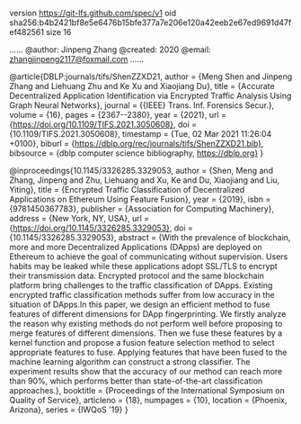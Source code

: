version https://git-lfs.github.com/spec/v1
oid sha256:b4b2421bf8e5e6476b15bfe377a7e206e120a42eeb2e67ed9691d47fef482561
size 16

......
@author: Jinpeng Zhang
@created: 2020
@email: zhangjinpeng2117@foxmail.com
......

@article{DBLP:journals/tifs/ShenZZXD21,
  author    = {Meng Shen and
               Jinpeng Zhang and
               Liehuang Zhu and
               Ke Xu and
               Xiaojiang Du},
  title     = {Accurate Decentralized Application Identification via Encrypted Traffic
               Analysis Using Graph Neural Networks},
  journal   = {{IEEE} Trans. Inf. Forensics Secur.},
  volume    = {16},
  pages     = {2367--2380},
  year      = {2021},
  url       = {https://doi.org/10.1109/TIFS.2021.3050608},
  doi       = {10.1109/TIFS.2021.3050608},
  timestamp = {Tue, 02 Mar 2021 11:26:04 +0100},
  biburl    = {https://dblp.org/rec/journals/tifs/ShenZZXD21.bib},
  bibsource = {dblp computer science bibliography, https://dblp.org}
}

  
@inproceedings{10.1145/3326285.3329053,
author = {Shen, Meng and Zhang, Jinpeng and Zhu, Liehuang and Xu, Ke and Du, Xiaojiang and Liu, Yiting},
title = {Encrypted Traffic Classification of Decentralized Applications on Ethereum Using Feature Fusion},
year = {2019},
isbn = {9781450367783},
publisher = {Association for Computing Machinery},
address = {New York, NY, USA},
url = {https://doi.org/10.1145/3326285.3329053},
doi = {10.1145/3326285.3329053},
abstract = {With the prevalence of blockchain, more and more Decentralized Applications (DApps) are deployed on Ethereum to achieve the goal of communicating without supervision. Users habits may be leaked while these applications adopt SSL/TLS to encrypt their transmission data. Encrypted protocol and the same blockchain platform bring challenges to the traffic classification of DApps. Existing encrypted traffic classification methods suffer from low accuracy in the situation of DApps.In this paper, we design an efficient method to fuse features of different dimensions for DApp fingerprinting. We firstly analyze the reason why existing methods do not perform well before proposing to merge features of different dimensions. Then we fuse these features by a kernel function and propose a fusion feature selection method to select appropriate features to fuse. Applying features that have been fused to the machine learning algorithm can construct a strong classifier. The experiment results show that the accuracy of our method can reach more than 90%, which performs better than state-of-the-art classification approaches.},
booktitle = {Proceedings of the International Symposium on Quality of Service},
articleno = {18},
numpages = {10},
location = {Phoenix, Arizona},
series = {IWQoS '19}
}
